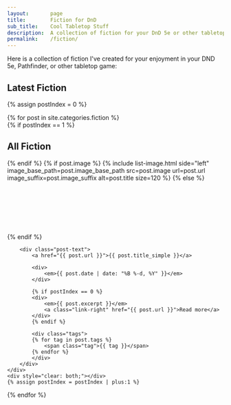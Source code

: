 ```yaml
---
layout:       page
title:        Fiction for DnD
sub_title:    Cool Tabletop Stuff
description:  A collection of fiction for your DnD 5e or other tabletop game
permalink:    /fiction/
---
```


Here is a collection of fiction I've created for your enjoyment in your DND 5e, Pathfinder, or other tabletop game:


## Latest Fiction

{% assign postIndex = 0 %}

<div class="post-list">
{% for post in site.categories.fiction %}
    <div class="post-list-post">
        {% if postIndex == 1 %}
            <h2>All Fiction</h2>
        {% endif %}
        {% if post.image %}
            {% include list-image.html side="left" image_base_path=post.image_base_path src=post.image url=post.url image_suffix=post.image_suffix alt=post.title size=120 %}
        {% else %}
            <div class="image-left" style="height: 120px"></div>
        {% endif %}

        <div class="post-text">
            <a href="{{ post.url }}">{{ post.title_simple }}</a>

            <div>
                <em>{{ post.date | date: "%B %-d, %Y" }}</em>
            </div>

            {% if postIndex == 0 %}
            <div>
                <em>{{ post.excerpt }}</em>
                <a class="link-right" href="{{ post.url }}">Read more</a>
            </div>
            {% endif %}

            <div class="tags">
            {% for tag in post.tags %}
                <span class="tag">{{ tag }}</span>
            {% endfor %}
            </div>
        </div>
    </div>
    <div style="clear: both;"></div>
    {% assign postIndex = postIndex | plus:1 %}
{% endfor %}
</div>
